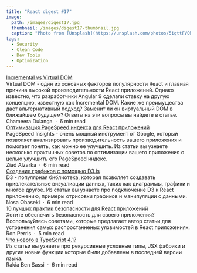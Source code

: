 ```yaml
---
title: "React digest #17"
image: 
  path: /images/digest17.jpg
  thumbnail: /images/digest17-thumbnail.jpg
  caption: "Photo from [Unsplash](https://unsplash.com/photos/5iqttFVOhWI)"
tags:
  - Security
  - Clean Code
  - Dev Tools
  - Optimization
---
```


<div class="digest">
    <a href="https://blog.bitsrc.io/incremental-vs-virtual-dom-eb7157e43dca">Incremental vs Virtual DOM</a>
    <div class="digest-desc">Virtual DOM - один из основных факторов популярности React и главная причина высокой производительности React приложений. Однако известно, что разработчики Angular 9 сделали ставку на другую концепцию, известную как Incremental DOM. Какие же преимущества дает альтернативный подход? Заменит ли он виртуальный DOM в ближайшем будущем? Ответы на эти вопросы вы найдете в статье.</div>
    <div class="digest-time">Chameera Dulanga &nbsp;&middot;&nbsp; 6 min read</div>
</div>

<div class="digest">
    <a href="https://thetuteur.com/optimize-react-apps-pagespeed-insights-score/">Оптимизация PageSpeed индекса для React приложений</a>
    <div class="digest-desc">PageSpeed Insights - очень мощный инструмент от Google, который позволяет анализировать производительность вашего приложения и помогает понять, как можно ее улучшить. Из статьи вы узнаете несколько практичных советов по оптимизации вашего приложения с целью улучшить его PageSpeed индекс.</div>
    <div class="digest-time">Ziad Alzarka &nbsp;&middot;&nbsp; 6 min read</div>
</div>

<div class="digest">
    <a href="https://blog.logrocket.com/data-visualization-in-react-using-react-d3-c35835af16d0/">Создание графиков с помощью D3.js</a>
    <div class="digest-desc">D3 - популярная библиотека, которая позволяет создавать привлекательные визуалиации данных, таких как диаграммы, графики и многое другое. Из статьи вы узнаете про подключение D3 к React приложению, примеры отрисовки графиков и манипуляции с данными.</div>
    <div class="digest-time">Nosa Obaseki &nbsp;&middot;&nbsp; 6 min read</div>
</div>

<div class="digest">
    <a href="https://snyk.io/blog/10-react-security-best-practices/?utm_source=reactdigest&utm_medium=web&utm_campaign=280">10 лучших практик безопасности для React приложений</a>
    <div class="digest-desc">Хотите обеспечить безопасность для своего приложения? Воспользуйтесь советами, которые предлагает автор статьи для устранения самых распростанненых уязвимостей в React приложениях.</div>
    <div class="digest-time">Ron Perris &nbsp;&middot;&nbsp; 5 min read</div>
</div>

<div class="digest">
    <a href="https://medium.com/better-programming/typescript-new-release-19f1238c6a68">Что нового в TypeScript 4.1?</a>
    <div class="digest-desc">Из статьи вы узнаете про рекурсивные условные типы, JSX фабрики и другие новые функции которые были добавлены в последней версии языка.</div>
    <div class="digest-time">Rakia Ben Sassi &nbsp;&middot;&nbsp; 6 min read</div>
</div>